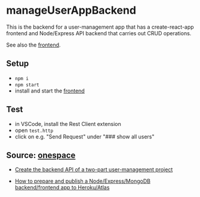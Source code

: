 
#  manageUserAppBackend

This is the backend for a user-management app that has a create-react-app frontend and Node/Express API backend that carries out CRUD operations.

See also the [frontend](https://github.com/Pierluigi10/user-app-frontend).

## Setup

- `npm i`
- `npm start`
- install and start the [frontend](https://github.com/Pierluigi10/user-app-frontend) 

## Test

- in VSCode, install the Rest Client extension
- open `test.http`
- click on e.g. "Send Request" under "### show all users"


## Source:  [onespace](https://onespace.netlify.app/)

- [Create the backend API of a two-part user-management project](https://onespace.netlify.app/howtos?id=431)

- [How to prepare and publish a Node/Express/MongoDB backend/frontend app to Heroku/Atlas](https://onespace.netlify.app/howtos?id=435)
